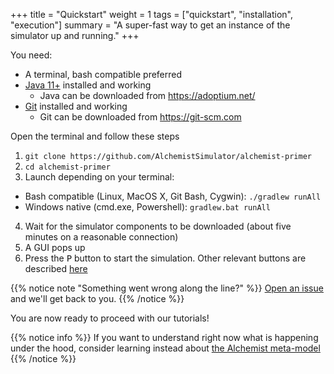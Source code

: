 +++
title = "Quickstart"
weight = 1
tags = ["quickstart", "installation", "execution"]
summary = "A super-fast way to get an instance of the simulator up and running."
+++

You need:
* A terminal, bash compatible preferred
* [Java 11+](https://adoptium.net/) installed and working
  * Java can be downloaded from https://adoptium.net/ 
* [Git](https://git-scm.com/) installed and working
  * Git can be downloaded from https://git-scm.com

Open the terminal and follow these steps
1. `git clone https://github.com/AlchemistSimulator/alchemist-primer `
2. `cd alchemist-primer`
3. Launch depending on your terminal:
* Bash compatible (Linux, MacOS X, Git Bash, Cygwin): `./gradlew runAll`
* Windows native (cmd.exe, Powershell): `gradlew.bat runAll`
4. Wait for the simulator components to be downloaded (about five minutes on a reasonable connection)
5. A GUI pops up
6. Press the <kbd>P</kbd> button to start the simulation. Other relevant buttons are described [here](/reference/default-ui)

{{% notice note "Something went wrong along the line?" %}}
[Open an issue](https://github.com/AlchemistSimulator/Alchemist/issues/new/choose) and we'll get back to you.
{{% /notice %}}

You are now  ready to proceed with our tutorials!

{{% notice info %}}
If you want to understand right now what is happening under the hood,
consider learning instead about [the Alchemist meta-model](/explanation/metamodel/)
{{% /notice %}}
